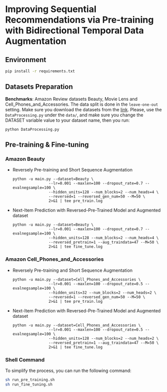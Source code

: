 # Improving Sequential Recommendations via Pre-training with Bidirectional Temporal Data Augmentation

## Environment

```bash
pip install -r requirements.txt
```

## Datasets Preparation
**Benchmarks**: Amazon Review datasets Beauty, Movie Lens and Cell_Phones_and_Accessories. 
The data split is done in the `leave-one-out` setting. Make sure you download the datasets from the [link](https://jmcauley.ucsd.edu/data/amazon/). Please, use the `DataProcessing.py` under the `data/`, and make sure you change the DATASET variable value to your dataset name, then you run:

```
python DataProcessing.py
```

## Pre-training & Fine-tuning
### Amazon Beauty 
* Reversely Pre-training and Short Sequence Augmentation
    ```
    python -u main.py --dataset=Beauty \
                    --lr=0.001 --maxlen=100 --dropout_rate=0.7 --evalnegsample=100 \
                    --hidden_units=128 --num_blocks=2 --num_heads=4 \
                    --reversed=1 --reversed_gen_num=50 --M=50 \ 
                    2>&1 | tee pre_train.log
    ```
* Next-Item Prediction with Reversed-Pre-Trained Model and Augmented dataset
    ```
    python -u main.py --dataset=Beauty \
                    --lr=0.001 --maxlen=100 --dropout_rate=0.7 --evalnegsample=100 \
                    --hidden_units=128 --num_blocks=2 --num_heads=4 \
                    --reversed_pretrain=1 --aug_traindata=47 --M=50 \
                    2>&1 | tee fine_tune.log
    ```

### Amazon Cell_Phones_and_Accessories
* Reversely Pre-training and Short Sequence Augmentation
    ```
    python -u main.py --dataset=Cell_Phones_and_Accessories \
                    --lr=0.001 --maxlen=100 --dropout_rate=0.5 --evalnegsample=100 \
                    --hidden_units=32 --num_blocks=2 --num_heads=2 \
                    --reversed=1 --reversed_gen_num=50 --M=50 \ 
                    2>&1 | tee pre_train.log
    ```
* Next-Item Prediction with Reversed-Pre-Trained Model and Augmented dataset
    ```
    python -u main.py --dataset=Cell_Phones_and_Accessories \
                    --lr=0.001 --maxlen=100 --dropout_rate=0.5 --evalnegsample=100 \
                    --hidden_units=128 --num_blocks=2 --num_heads=2 \
                    --reversed_pretrain=1 --aug_traindata=47 --M=50 \
                    2>&1 | tee fine_tune.log
    ```

### Shell Command
To simplify the process, you can run the following command:

```bash
sh run_pre_training.sh 
sh run_fine_tuning.sh
```
